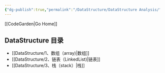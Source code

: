 ```yaml
---
{"dg-publish":true,"permalink":"/DataStructure/DataStructure Analysis/"}
---
```


[[CodeGarden\|Go Home]]
## DataStructure 目录

* [[DataStructure/1、数组（array)\|数组]]
* [[DataStructure/2、链表（LinkedList)\|链表]]
* [[DataStructure/3、栈（stack）\|栈]]




